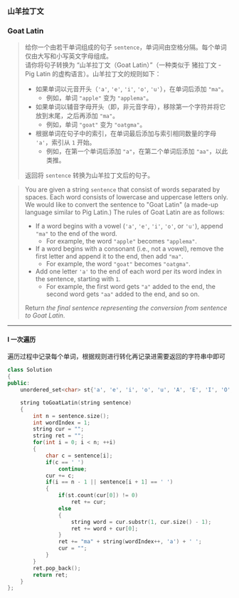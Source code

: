 ### 山羊拉丁文
### Goat Latin

> 给你一个由若干单词组成的句子 `sentence`，单词间由空格分隔。每个单词仅由大写和小写英文字母组成。  
> 请你将句子转换为 “山羊拉丁文（Goat Latin）”（一种类似于 猪拉丁文 - Pig Latin 的虚构语言）。山羊拉丁文的规则如下：  
> - 如果单词以元音开头（`'a'`, `'e'`, `'i'`, `'o'`, `'u'`），在单词后添加 `"ma"`。  
>   - 例如，单词 `"apple"` 变为 `"applema"`。  
> - 如果单词以辅音字母开头（即，非元音字母），移除第一个字符并将它放到末尾，之后再添加 `"ma"`。  
>   - 例如，单词 `"goat"` 变为 `"oatgma"`。  
> - 根据单词在句子中的索引，在单词最后添加与索引相同数量的字母 `'a'`，索引从 `1` 开始。  
>   - 例如，在第一个单词后添加 `"a"`，在第二个单词后添加 `"aa"`，以此类推。  
> 
> 返回将 `sentence` 转换为山羊拉丁文后的句子。  

> You are given a string `sentence` that consist of words separated by spaces. Each word consists of lowercase and uppercase letters only.  
> We would like to convert the sentence to "Goat Latin" (a made-up language similar to Pig Latin.) The rules of Goat Latin are as follows:  
> - If a word begins with a vowel (`'a'`, `'e'`, `'i'`, `'o'`, or `'u'`), append `"ma"` to the end of the word.  
>   - For example, the word `"apple"` becomes `"applema"`.  
> - If a word begins with a consonant (i.e., not a vowel), remove the first letter and append it to the end, then add `"ma"`.  
>   - For example, the word `"goat"` becomes `"oatgma"`.  
> - Add one letter `'a'` to the end of each word per its word index in the sentence, starting with `1`.  
>   - For example, the first word gets `"a"` added to the end, the second word gets `"aa"` added to the end, and so on.  
> 
> Return *the final sentence representing the conversion from sentence to Goat Latin*.  

----------

#### I 一次遍历

遍历过程中记录每个单词，根据规则进行转化再记录进需要返回的字符串中即可  

```cpp
class Solution 
{
public:
    unordered_set<char> st{'a', 'e', 'i', 'o', 'u', 'A', 'E', 'I', 'O', 'U'};

    string toGoatLatin(string sentence) 
    {
        int n = sentence.size();
        int wordIndex = 1;
        string cur = "";
        string ret = "";
        for(int i = 0; i < n; ++i)
        {
            char c = sentence[i];
            if(c == ' ')
                continue;
            cur += c;
            if(i == n - 1 || sentence[i + 1] == ' ')
            {
                if(st.count(cur[0]) != 0)
                    ret += cur;
                else
                {
                    string word = cur.substr(1, cur.size() - 1);
                    ret += word + cur[0];
                }
                ret += "ma" + string(wordIndex++, 'a') + ' ';
                cur = "";
            }
        }
        ret.pop_back();
        return ret;
    }
};
```
